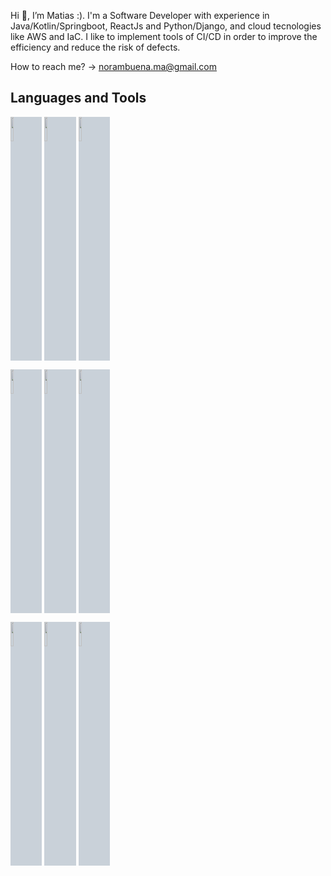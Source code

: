 Hi 👋, I’m Matias :). I'm a Software Developer with experience in Java/Kotlin/Springboot, ReactJs and Python/Django, and cloud tecnologies like AWS and IaC. I like to implement tools of CI/CD in order to improve the efficiency and reduce the risk of defects.

How to reach me? -> norambuena.ma@gmail.com

## Languages and Tools

<p>
  <code><img width="10%" src="https://www.vectorlogo.zone/logos/amazon_aws/amazon_aws-ar21.svg" style="background-color:#c9d1d9"></code>
  <code><img width="10%" src="https://www.vectorlogo.zone/logos/java/java-ar21.svg" style="background-color:#c9d1d9"></code>
  <code><img width="10%" src="https://www.vectorlogo.zone/logos/kotlinlang/kotlinlang-ar21.svg" style="background-color:#c9d1d9"></code>
  <br />

  <code><img width="10%" src="https://www.vectorlogo.zone/logos/docker/docker-ar21.svg" style="background-color:#c9d1d9"></code>
  <code><img width="10%" src="https://www.vectorlogo.zone/logos/springio/springio-ar21.svg" style="background-color:#c9d1d9"></code>
  <code><img width="10%" src="https://www.vectorlogo.zone/logos/oracle/oracle-icon.svg" style="background-color:#c9d1d9"></code>
  <br />

  <code><img width="10%" src="https://www.vectorlogo.zone/logos/jenkins/jenkins-icon.svg" style="background-color:#c9d1d9"></code>
  <code><img width="10%" src="https://www.vectorlogo.zone/logos/terraformio/terraformio-icon.svg" style="background-color:#c9d1d9"></code>
  <code><img width="10%" src="https://www.vectorlogo.zone/logos/terraformio/terraformio-icon.svg" style="background-color:#c9d1d9"></code>
  <br />
 
</p>
